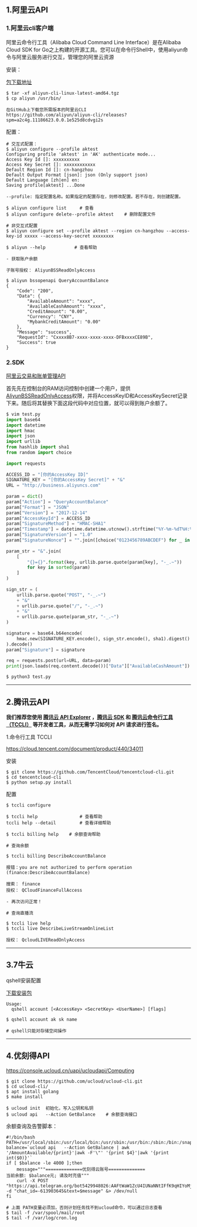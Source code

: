 ## 1.阿里云API

### 1.阿里云cli客户端

阿里云命令行工具（Alibaba Cloud Command Line Interface）是在Alibaba Cloud SDK for Go之上构建的开源工具。您可以在命令行Shell中，使用aliyun命令与阿里云服务进行交互，管理您的阿里云资源



安装：

[包下载地址](https://aliyuncli.alicdn.com/aliyun-cli-linux-latest-amd64.tgz?spm=a2c4g.11186623.0.0.1e525d8cdvgi2s&file=aliyun-cli-linux-latest-amd64.tgz)

```shell
$ tar -xf aliyun-cli-linux-latest-amd64.tgz
$ cp aliyun /usr/bin/

在GitHub上下载您所需版本的阿里云CLI
https://github.com/aliyun/aliyun-cli/releases?spm=a2c4g.11186623.0.0.1e525d8cdvgi2s
```

配置：

```shell
# 交互式配置：
$ aliyun configure --profile aktest
Configuring profile 'aktest' in 'AK' authenticate mode...
Access Key Id []: xxxxxxxxxx
Access Key Secret []: xxxxxxxxxxxx
Default Region Id []: cn-hangzhou
Default Output Format [json]: json (Only support json)
Default Language [zh|en] en: 
Saving profile[aktest] ...Done

--profile: 指定配置名称。如果指定的配置存在，则修改配置。若不存在，则创建配置。

$ aliyun configure list     # 查看
$ aliyun configure delete--profile aktest    # 删除配置文件
```

```shell
# 非交互式配置
$ aliyun configure set --profile aktest --region cn-hangzhou --access-key-id xxxxx --access-key-secret xxxxxxxx
```

```shell
$ aliyun --help           # 查看帮助
```



```shell
- 获取账户余额

子账号授权： AliyunBSSReadOnlyAccess

$ aliyun bssopenapi QueryAccountBalance
{
	"Code": "200",
	"Data": {
		"AvailableAmount": "xxxx",
		"AvailableCashAmount": "xxxx",
		"CreditAmount": "0.00",
		"Currency": "CNY",
		"MybankCreditAmount": "0.00"
	},
	"Message": "success",
	"RequestId": "Cxxxx8B7-xxxx-xxxx-xxxx-DFBxxxxCE89B",
	"Success": true
}
```



### 2.SDK

[阿里云交易和账单管理API](https://help.aliyun.com/product/87964.html)

首先先在控制台的RAM访问控制中创建一个用户，提供[AliyunBSSReadOnlyAccess](https://ram.console.aliyun.com/policies/AliyunBSSReadOnlyAccess/System/content)权限，并将AccessKeyID和AccessKeySecret记录下来。随后将其替换下面这段代码中对应位置，就可以得到账户余额了。

```python
$ vim test.py
import base64
import datetime
import hmac
import json
import urllib
from hashlib import sha1
from random import choice
 
import requests
 
ACCESS_ID = "[你的AccessKey ID]"
SIGNATURE_KEY = "[你的AccessKey Secret]" + "&"
URL = "http://business.aliyuncs.com"
 
param = dict()
param["Action"] = "QueryAccountBalance"
param["Format"] = "JSON"
param["Version"] = "2017-12-14"
param["AccessKeyId"] = ACCESS_ID
param["SignatureMethod"] = "HMAC-SHA1"
param["Timestamp"] = datetime.datetime.utcnow().strftime("%Y-%m-%dT%H:%M:%SZ")
param["SignatureVersion"] = "1.0"
param["SignatureNonce"] = "".join([choice("0123456789ABCDEF") for _ in range(16)])
 
param_str = "&".join(
    [
        "{}={}".format(key, urllib.parse.quote(param[key], "-_.~"))
        for key in sorted(param)
    ]
)
 
sign_str = (
    urllib.parse.quote("POST", "-_.~")
    + "&"
    + urllib.parse.quote("/", "-_.~")
    + "&"
    + urllib.parse.quote(param_str, "-_.~")
)
 
signature = base64.b64encode(
    hmac.new(SIGNATURE_KEY.encode(), sign_str.encode(), sha1).digest()
).decode()
param["Signature"] = signature
 
req = requests.post(url=URL, data=param)
print(json.loads(req.content.decode())["Data"]["AvailableCashAmount"])
```

```shell
$ python3 test.py
```

---



## 2.腾讯云API

**我们推荐您使用 [腾讯云 API Explorer](https://console.cloud.tencent.com/api/explorer) ，[腾讯云 SDK](https://cloud.tencent.com/document/sdk) 和 [腾讯云命令行工具（TCCLI）](https://cloud.tencent.com/product/cli) 等开发者工具，从而无需学习如何对 API 请求进行签名。**



1.命令行工具 TCCLI

https://cloud.tencent.com/document/product/440/34011

安装

```shell
$ git clone https://github.com/TencentCloud/tencentcloud-cli.git
$ cd tencentcloud-cli
$ python setup.py install
```

配置

```shell
$ tccli configure
```

```shell
$ tccli help                # 查看帮助
tccli help --detail         # 查看详细帮助

$ tccli billing help    # 余额查询帮助
```

```shell
# 查询余额

$ tccli billing DescribeAccountBalance

报错：you are not authorized to perform operation (finance:DescribeAccountBalance)

搜索： finance
授权： QCloudFinanceFullAccess

- 再次访问正常！
```

```shell
# 查询直播流

$ tccli live help
$ tccli live DescribeLiveStreamOnlineList

授权： QcloudLIVEReadOnlyAccess
```

---



## 3.7牛云

qshell安装配置

[下载安装包](https://devtools.qiniu.com/qshell-v2.10.0-linux-386.tar.gz?ref=developer.qiniu.com&s_path=%2Fkodo%2F1302%2Fqshell)

```shell
Usage:
  qshell account [<AccessKey> <SecretKey> <UserName>] [flags]
  
$ qshell account ak sk name

# qshell只能对存储空间操作
```



---



## 4.优刻得API

https://console.ucloud.cn/uapi/ucloudapi/Computing

```shell
$ git clone https://github.com/ucloud/ucloud-cli.git
$ cd ucloud-cli/
$ apt install golang
$ make install

$ ucloud init  初始化，写入公钥和私钥
$ ucloud api   --Action GetBalance    # 余额查询接口
```

余额查询及告警脚本：

```shell
#!/bin/bash
PATH=/usr/local/sbin:/usr/local/bin:/usr/sbin:/usr/bin:/sbin:/bin:/snap/bin
balance=`ucloud api   --Action GetBalance | awk '/AmountAvailable/{print}'|awk -F'\"' '{print $4}'|awk '{print int($0)}'`
if [ $balance -le 4000 ];then
    message="""==============优刻得云账号==============
当前余额: $balance元; 请及时充值"""
    curl -X POST "https://api.telegram.org/bot5429948026:AAFtWaW1ZcU4IUNaNNtIFfK9qHIYoMjAlgg/sendMessage" -d "chat_id=-613903645&text=$message" &> /dev/null
fi
```

```shell
# 上面 PATH变量必须加，否则计划任务找不到ucloud命令，可以通过日志查看
$ tail -f /var/spool/mail/root
$ tail -f /var/log/cron.log
```

